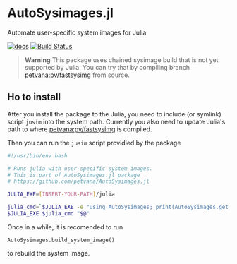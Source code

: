 # AutoSysimages.jl
Automate user-specific system images for Julia


[![docs](https://img.shields.io/badge/docs-stable-blue.svg)](https://petvana.github.io/AutoSysimages.jl)
[![Build Status](https://github.com/petvana/AutoSysimages.jl/workflows/Runtests/badge.svg)](https://github.com/petvana/AutoSysimages.jl/actions/workflows/Runtests.yml)

> **Warning**
> This package uses chained sysimage build that is not yet supported by Julia. You can try that by compiling branch [petvana:pv/fastsysimg](https://github.com/petvana/julia/tree/pv/fastsysimg) from source.

## Ho to install

After you install the package to the Julia, you need to include (or symlink) script `jusim` into the system path. Currently you also need to update Julia's path to where [petvana:pv/fastsysimg](https://github.com/petvana/julia/tree/pv/fastsysimg) is compiled.


Then you can run the `jusim` script providied by the package
``` bash
#!/usr/bin/env bash

# Runs julia with user-specific system images.
# This is part of AutoSysimages.jl package
# https://github.com/petvana/AutoSysimages.jl

JULIA_EXE=[INSERT-YOUR-PATH]/julia

julia_cmd=`$JULIA_EXE -e "using AutoSysimages; print(AutoSysimages.get_autosysimage_args()); exit(0);"`
$JULIA_EXE $julia_cmd "$@"

```

Once in a while, it is recomended to run
```
AutoSysimages.build_system_image()
```
to rebuild the system image.